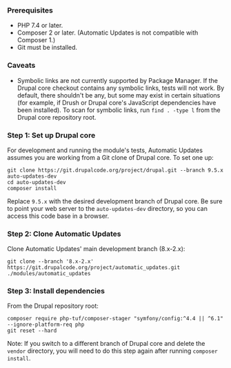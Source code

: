 ### Prerequisites
* PHP 7.4 or later.
* Composer 2 or later. (Automatic Updates is not compatible with Composer 1.)
* Git must be installed.

### Caveats
* Symbolic links are not currently supported by Package Manager. If the Drupal core checkout contains any symbolic links, tests will not work. By default, there shouldn't be any, but some may exist in certain situations (for example, if Drush or Drupal core's JavaScript dependencies have been installed). To scan for symbolic links, run `find . -type l` from the Drupal core repository root.

### Step 1: Set up Drupal core
For development and running the module's tests, Automatic Updates assumes you are working from a Git clone of Drupal core. To set one up:
```
git clone https://git.drupalcode.org/project/drupal.git --branch 9.5.x auto-updates-dev
cd auto-updates-dev
composer install
```
Replace `9.5.x` with the desired development branch of Drupal core. Be sure to point your web server to the `auto-updates-dev` directory, so you can access this code base in a browser.

### Step 2: Clone Automatic Updates
Clone Automatic Updates' main development branch (8.x-2.x):
```
git clone --branch '8.x-2.x' https://git.drupalcode.org/project/automatic_updates.git ./modules/automatic_updates
```

### Step 3: Install dependencies
From the Drupal repository root:
```
composer require php-tuf/composer-stager "symfony/config:^4.4 || ^6.1" --ignore-platform-req php
git reset --hard
```
Note: If you switch to a different branch of Drupal core and delete the `vendor` directory, you will need to do this step again after running `composer install`.
